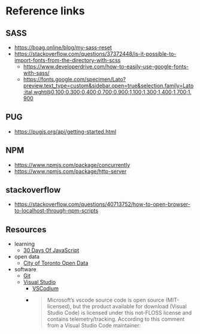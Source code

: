 # Reference links

## SASS
- https://boag.online/blog/my-sass-reset
- https://stackoverflow.com/questions/37372448/is-it-possible-to-import-fonts-from-the-directory-with-scss
  - https://www.developerdrive.com/how-to-easily-use-google-fonts-with-sass/
  - https://fonts.google.com/specimen/Lato?preview.text_type=custom&sidebar.open=true&selection.family=Lato:ital,wght@0,100;0,300;0,400;0,700;0,900;1,100;1,300;1,400;1,700;1,900

## PUG

- https://pugjs.org/api/getting-started.html

## NPM

- https://www.npmjs.com/package/concurrently
- https://www.npmjs.com/package/http-server

## stackoverflow

- https://stackoverflow.com/questions/40713752/how-to-open-browser-to-localhost-through-npm-scripts

## Resources

- learning
  - [30 Days Of JavaScript](https://github.com/Asabeneh/30-Days-Of-JavaScript)
- open data
  - [City of Toronto Open Data](https://open.toronto.ca/)
- software
  - [Git](https://git-scm.com/)
  - [Visual Studio](https://code.visualstudio.com/Download)
    - [VSCodium](https://vscodium.com/)
    - >Microsoft’s vscode source code is open source (MIT-licensed), but the product available for download (Visual Studio Code) is licensed under this not-FLOSS license and contains telemetry/tracking. According to this comment from a Visual Studio Code maintainer:
